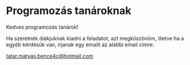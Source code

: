 # Programozás tanároknak

Kedves programozás tanárok! 

Ha szeretnék diákjuknak kiadni a feladatot, azt megköszönöm, illetve ha a egyéb kérdésük van, írjanak egy emailt az alábbi email címre:

tatar.matyas.bence4c@hotmail.com

